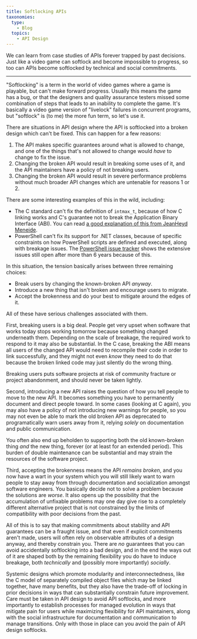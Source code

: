 ```yaml
---
title: Softlocking APIs
taxonomies:
  type:
    - Blog
  topics:
    - API Design
---
```


We can learn from case studies of APIs forever trapped by past decisions. Just
like a video game can softlock and become impossible to progress, so too can
APIs become softlocked by technical and social commitments.

<!-- more -->

---

"Softlocking" is a term in the world of video games where a game is playable, but can't
make forward progress. Usually this means the game has a bug, or that the designers and
quality assurance testers missed some combination of steps that leads to an inability
to complete the game. It's basically a video game version of "livelock" failures in
concurrent programs, but "softlock" is (to me) the more fun term, so let's use it.

There are situations in API design where the API is softlocked into a broken design
which can't be fixed. This can happen for a few reasons:

1. The API makes specific guarantees around what is allowed to change, and one of the
   things that's not allowed to change would _have_ to change to fix the issue.
2. Changing the broken API would result in breaking some uses of it, and the API
   maintainers have a policy of not breaking users.
3. Changing the broken API would result in severe performance problems without much
   broader API changes which are untenable for reasons 1 or 2.

There are some interesting examples of this in the wild, including:

* The C standard can't fix the definition of `intmax_t`, because of how C linking
  works and C's guarantee not to break the Application Binary Interface (ABI). You
  can read [a good explanation of this from JeanHeyd Meneide][intmax_t].
* PowerShell can't fix its support for .NET classes, because of specific constraints
  on how PowerShell scripts are defined and executed, along with breakage issues. The
  [PowerShell issue tracker][pwsh] shows the extensive issues still open after more than 6
  years because of this.

In this situation, the tension basically arises between three remaining choices:

* Break users by changing the known-broken API _anyway_.
* Introduce a new thing that isn't broken and encourage users to migrate.
* Accept the brokenness and do your best to mitigate around the edges of it.

All of these have serious challenges associated with them.

First, breaking users is a big deal. People get very upset when software that works
today stops working tomorrow because something changed underneath them. Depending on
the scale of breakage, the required work to respond to it may also be substantial. In
the C case, breaking the ABI means all users of the changed API would need to recompile
their code in order to link successfully, and they might not even _know_ they need to do
that because the broken linked code may just silently do the wrong thing.

Breaking users puts software projects at risk of community fracture or project abandonment,
and should never be taken lightly.

Second, introducing a new API raises the question of how you tell people to move to the new
API. It becomes something you have to permanently document and direct people toward. In some
cases (looking at C again), you may also have a policy of not introducing new warnings for
people, so you may not even be able to mark the old broken API as deprecated to programatically
warn users away from it, relying _solely_ on documentation and public communication.

You often also end up beholden to supporting both the old known-broken thing _and_ the new
thing, forever (or at least for an extended period). This burden of double maintenance
can be substantial and may strain the resources of the software project.

Third, accepting the brokenness means the API _remains broken_, and you now have a wart
in your system which you will still likely want to warn people to stay away from through
documentation and socialization amongst software engineers. You basically decide not to
solve a problem because the solutions are _worse_. It also opens up the possibility that
the accumulation of unfixable problems may one day give rise to a completely different
alternative project that is not constrained by the limits of compatibility with poor
decisions from the past.

All of this is to say that making commitments about stability and API guarantees can
be a fraught issue, and that even if explicit commitments aren't made, users will often
rely on observable attributes of a design anyway, and thereby constrain you. There are
_no_ guarantees that you can avoid accidentally softlocking into a bad design, and
in the end the ways out of it are shaped both by the remaining flexibility you do have
to induce breakage, both _technically_ and (possibly more importantly) _socially_.

Systemic designs which promote modularity and interconnectedness, like the C model of
separately compiled object files which may be linked together, have many benefits,
but they also have the trade-off of locking in prior decisions in ways that can
substantially constrain future improvement. Care must be taken in API design to avoid
API softlocks, and more importantly to establish processes for managed evolution in
ways that mitigate pain for users while maximizing flexibility for API maintainers,
along with the social infrastructure for documentation and communication to manage
transitions. Only with those in place can you avoid the pain of API design softlocks.

[intmax_t]: https://thephd.dev/intmax_t-hell-c++-c
[pwsh]: https://github.com/PowerShell/PowerShell/issues/6652
